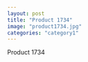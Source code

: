 ```yaml
---
layout: post
title: "Product 1734"
image: "product1734.jpg"
categories: "category1"
---
```

Product 1734
